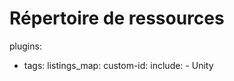 # Répertoire de ressources
plugins:
  - tags:
      listings_map:
        custom-id:
          include:
            - Unity
    
            
